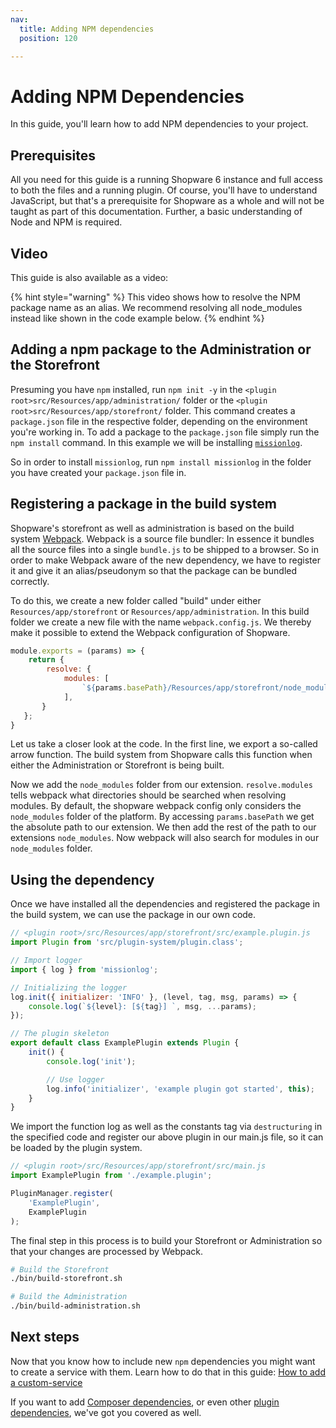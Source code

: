 ```yaml
---
nav:
  title: Adding NPM dependencies
  position: 120

---
```


# Adding NPM Dependencies

In this guide, you'll learn how to add NPM dependencies to your project.

## Prerequisites

All you need for this guide is a running Shopware 6 instance and full access to both the files and a running plugin. Of course, you'll have to understand JavaScript, but that's a prerequisite for Shopware as a whole and will not be taught as part of this documentation. Further, a basic understanding of Node and NPM is required.

## Video

This guide is also available as a video:

<YoutubeRef video="wfBuWdff35c" title="Shopware 6: Your custom NPM dependencies (Developer Tutorial) - YouTube" target="_blank" />

{% hint style="warning" %}
This video shows how to resolve the NPM package name as an alias. We recommend resolving all node_modules instead like shown in the code example below.
{% endhint %}

## Adding a npm package to the Administration or the Storefront

Presuming you have `npm` installed, run `npm init -y` in the `<plugin root>src/Resources/app/administration/` folder or the `<plugin root>src/Resources/app/storefront/` folder. This command creates a `package.json` file in the respective folder, depending on the environment you're working in. To add a package to the `package.json` file simply run the `npm install` command. In this example we will be installing [`missionlog`](https://www.npmjs.com/package/missionlog).

So in order to install `missionlog`, run `npm install missionlog` in the folder you have created your `package.json` file in.

## Registering a package in the build system

Shopware's storefront as well as administration is based on the build system [Webpack](https://webpack.js.org/). Webpack is a source file bundler: In essence it bundles all the source files into a single `bundle.js` to be shipped to a browser. So in order to make Webpack aware of the new dependency, we have to register it and give it an alias/pseudonym so that the package can be bundled correctly.

To do this, we create a new folder called "build" under either `Resources/app/storefront` or `Resources/app/administration`. In this build folder we create a new file with the name `webpack.config.js`. We thereby make it possible to extend the Webpack configuration of Shopware.

```javascript
module.exports = (params) => {
    return { 
        resolve: { 
            modules: [
                `${params.basePath}/Resources/app/storefront/node_modules`,
            ],
       } 
   }; 
}
```

Let us take a closer look at the code. In the first line, we export a so-called arrow function. The build system from Shopware calls this function when either the Administration or Storefront is being built.

Now we add the `node_modules` folder from our extension. `resolve.modules` tells webpack what directories should be searched when resolving modules. By default, the shopware webpack config only considers the `node_modules` folder of the platform. By accessing `params.basePath` we get the absolute path to our extension. We then add the rest of the path to our extensions `node_modules`. Now webpack will also search for modules in our `node_modules` folder.

## Using the dependency

Once we have installed all the dependencies and registered the package in the build system, we can use the package in our own code.

```javascript
// <plugin root>/src/Resources/app/storefront/src/example.plugin.js
import Plugin from 'src/plugin-system/plugin.class';

// Import logger
import { log } from 'missionlog';

// Initializing the logger
log.init({ initializer: 'INFO' }, (level, tag, msg, params) => {
    console.log(`${level}: [${tag}] `, msg, ...params);
});

// The plugin skeleton
export default class ExamplePlugin extends Plugin {
    init() {
        console.log('init');

        // Use logger
        log.info('initializer', 'example plugin got started', this);
    }
}
```

We import the function log as well as the constants tag via `destructuring` in the specified code and register our above plugin in our main.js file, so it can be loaded by the plugin system.

```javascript
// <plugin root>/src/Resources/app/storefront/src/main.js
import ExamplePlugin from './example.plugin';

PluginManager.register(
    'ExamplePlugin',
    ExamplePlugin
);
```

The final step in this process is to build your Storefront or Administration so that your changes are processed by Webpack.

```bash
# Build the Storefront
./bin/build-storefront.sh

# Build the Administration
./bin/build-administration.sh
```


## Next steps

Now that you know how to include new `npm` dependencies you might want to create a service with them. Learn how to do that in this guide: [How to add a custom-service](../administration/add-custom-service)

If you want to add [Composer dependencies](using-composer-dependencies), or even other [plugin dependencies](add-plugin-dependencies), we've got you covered as well.
